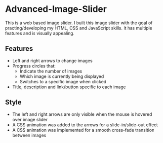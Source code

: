 # Advanced-Image-Slider

This is a web based image slider. I built this image slider with the goal of practing/developing my HTML, CSS and JavaScript skills. It has multiple features and is visually appealing.

## Features
- Left and right arrows to change images
- Progress circles that:
  - Indicate the number of images 
  - Which image is currently being displayed
  - Switches to a specific image when clicked
- Title, description and link/button specific to each image

## Style
- The left and right arrows are only visible when the mouse is hovered over image slider
- A CSS animation was added to the arrows for a slide-in/slide-out effect 
- A CSS animation was implemented for a smooth cross-fade transition between images
